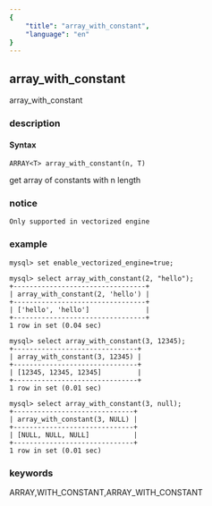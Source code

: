 ```yaml
---
{
    "title": "array_with_constant",
    "language": "en"
}
---
```


<!-- 
Licensed to the Apache Software Foundation (ASF) under one
or more contributor license agreements.  See the NOTICE file
distributed with this work for additional information
regarding copyright ownership.  The ASF licenses this file
to you under the Apache License, Version 2.0 (the
"License"); you may not use this file except in compliance
with the License.  You may obtain a copy of the License at
  http://www.apache.org/licenses/LICENSE-2.0
Unless required by applicable law or agreed to in writing,
software distributed under the License is distributed on an
"AS IS" BASIS, WITHOUT WARRANTIES OR CONDITIONS OF ANY
KIND, either express or implied.  See the License for the
specific language governing permissions and limitations
under the License.
-->

## array_with_constant

<version since="1.2.0">

array_with_constant

</version>

### description

#### Syntax

```
ARRAY<T> array_with_constant(n, T)
```

get array of constants with n length
### notice

`Only supported in vectorized engine`

### example

```
mysql> set enable_vectorized_engine=true;

mysql> select array_with_constant(2, "hello");
+---------------------------------+
| array_with_constant(2, 'hello') |
+---------------------------------+
| ['hello', 'hello']              |
+---------------------------------+
1 row in set (0.04 sec)

mysql> select array_with_constant(3, 12345);
+-------------------------------+
| array_with_constant(3, 12345) |
+-------------------------------+
| [12345, 12345, 12345]         |
+-------------------------------+
1 row in set (0.01 sec)

mysql> select array_with_constant(3, null);
+------------------------------+
| array_with_constant(3, NULL) |
+------------------------------+
| [NULL, NULL, NULL]           |
+------------------------------+
1 row in set (0.01 sec)

```

### keywords

ARRAY,WITH_CONSTANT,ARRAY_WITH_CONSTANT
